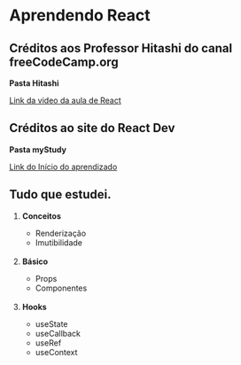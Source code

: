 # Aprendendo React

<h2>Créditos aos Professor Hitashi do canal freeCodeCamp.org </h2>
   <strong> <p>Pasta Hitashi </p> </strong>
   <a href= "https://www.youtube.com/watch?v=Bvwq_S0n2pk&t=8544s&ab_channel=freeCodeCamp.org"> Link da video da aula de React </a>

<h2>Créditos ao site do React Dev </h2>
   <strong> <p>Pasta myStudy </p> </strong>
   <a href= "https://pt-br.react.dev/learn"> Link do Início do aprendizado</a>

<h2>Tudo que estudei.</h2>

<ol type ="1"> 
   <li> <strong> Conceitos </strong></li>
      <ul>
         <li>Renderização</li>
         <li>Imutibilidade</li>
      </ul>
   <br>
   <li> <strong>Básico</strong></li>
   <ul> 
      <li>Props </li>
      <li>Componentes </li>
   </ul>
   <br>
   <li> <strong>Hooks</strong></li>
      <ul>
         <li>useState</li>
         <li>useCallback</li>
         <li>useRef</li>
         <li>useContext</li>
      </ul>
   </ul>
</ol>
